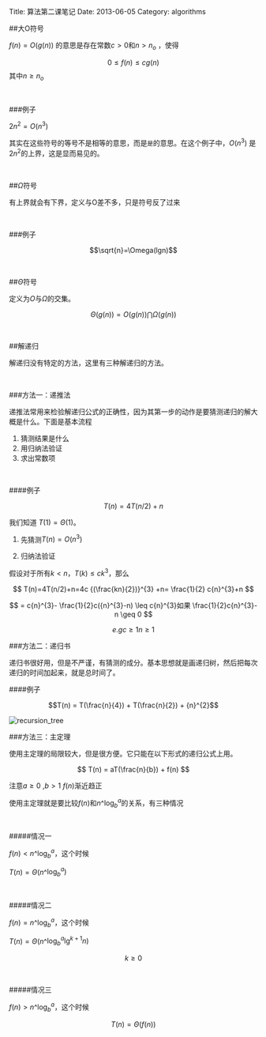 Title: 算法第二课笔记
Date: 2013-06-05
Category: algorithms

##大O符号

$f(n)=O(g(n))$ 的意思是存在常数$c>0$和$n>{n}_{o}$ ，使得

$$
0 \leq f(n) \leq cg(n)  
$$
其中$n\geq{n}_{o}$

<br/>

###例子

$2{n}^{2}=O({n}^{3})$

其实在这些符号的等号不是相等的意思，而是`是`的意思。在这个例子中，$O({n}^{3})$ 是$2{n}^{2}$的上界，这是显而易见的。

<br/>

##$\Omega$符号

有上界就会有下界，定义与O差不多，只是符号反了过来

<!-- more -->

<br/>

###例子

$$\sqrt{n}=\Omega(lgn)$$

<br/>

##$\Theta$符号

定义为$O$与$\Omega$的交集。

$$
\Theta(g(n))=O(g(n))\bigcap\Omega(g(n))
$$

<br/>

##解递归

解递归没有特定的方法，这里有三种解递归的方法。

<br/>

###方法一：递推法

递推法常用来检验解递归公式的正确性，因为其第一步的动作是要猜测递归的解大概是什么。下面是基本流程

1. 猜测结果是什么
2. 用归纳法验证
3. 求出常数项

<br/>

####例子

$$T(n)=4T(n/2)+n$$

我们知道 $T(1)=\Theta(1)$。

1. 先猜测$T(n)=O({n}^{3})$

2. 归纳法验证

假设对于所有$k<n$，$T(k) \leq c{k}^{3}$，那么

$$
T(n)=4T(n/2)+n=4c {(\frac{kn}{2})}^{3} +n= \frac{1}{2} c{n}^{3}+n
$$

$$
= c{n}^{3}- \frac{1}{2}c({n}^{3}-n) \leq c{n}^{3}如果 \frac{1}{2}c{n}^{3}-n \geq 0  
$$

$$
e.g c \geq 1 n \geq 1
$$

###方法二：递归书

递归书很好用，但是不严谨，有猜测的成分。基本思想就是画递归树，然后把每次递归的时间加起来，就是总时间了。

####例子

$$T(n) = T(\frac{n}{4}) + T(\frac{n}{2}) + {n}^{2}$$

![recursion_tree]({filename}/images/img/recursion_tree.png)

###方法三：主定理

使用主定理的局限较大，但是很方便。它只能在以下形式的递归公式上用。

$$
T(n) = aT(\frac{n}{b}) + f(n)
$$

注意$a \geq 0$ ,$b>1$ $f(n)$渐近趋正

使用主定理就是要比较$f(n)$和${n}$^${\log_{b}}^{a}$的关系，有三种情况

<br/>

#####情况一

$f(n) <{n}$^${\log_{b}}^{a}$，这个时候 

$T(n)=\Theta ({n}$^${\log_{b}}^{a})$

<br/>

#####情况二

$f(n) ={n}$^${\log_{b}}^{a}$，这个时候

$T(n)=\Theta ({n}$^${\log_{b}}^{a} {\lg}^{k+1}n )$

$$k \geq 0$$

<br/>

#####情况三

$f(n) >{n}$^${\log_{b}}^{a}$，这个时候

$$T(n)=\Theta (f(n))$$

